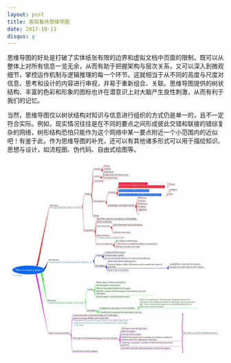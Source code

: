 ```yaml
---
layout: post
title: 客观看待思维导图
date: 2017-10-11
disqus: y
---
```


思维导图的好处是打破了实体纸张有限的边界和虚拟文档中页面的限制，既可以从整体上对所有信息一览无余，从而有助于把握架构与层次关系，又可以深入到微观细节，掌控运作机制与逻辑推理的每一个环节。这就相当于从不同的高度与尺度对信息、思考和设计的内容进行审视，并易于重新组合、关联。思维导图提供的树状结构、丰富的色彩和形象的图标也许在潜意识上对大脑产生良性刺激，从而有利于我们的记忆。

当然，思维导图仅以树状结构对知识与信息进行组织的方式仍是单一的，且不一定符合实际。例如，现实情况往往是在不同的要点之间形成彼此交错和联接的错综复杂的网络，树形结构恐怕只能作为这个网络中某一要点附近一个小范围内的近似吧！有鉴于此，作为思维导图的补充，还可以有其他诸多形式可以用于描绘知识、思想与设计，如流程图、伪代码、自由式绘图等。

![](/figures/p45882915.jpg)
